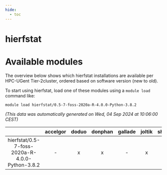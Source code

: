 ```yaml
---
hide:
  - toc
---
```


hierfstat
=========

# Available modules


The overview below shows which hierfstat installations are available per HPC-UGent Tier-2cluster, ordered based on software version (new to old).

To start using hierfstat, load one of these modules using a `module load` command like:

```shell
module load hierfstat/0.5-7-foss-2020a-R-4.0.0-Python-3.8.2
```

*(This data was automatically generated on Wed, 04 Sep 2024 at 10:06:00 CEST)*  

| |accelgor|doduo|donphan|gallade|joltik|shinx|skitty|
| :---: | :---: | :---: | :---: | :---: | :---: | :---: | :---: |
|hierfstat/0.5-7-foss-2020a-R-4.0.0-Python-3.8.2|-|x|x|-|x|-|x|

